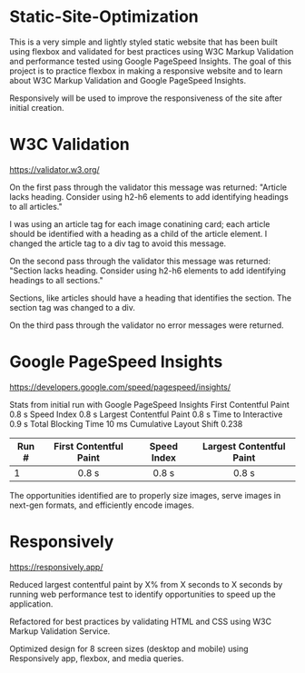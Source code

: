 # Static-Site-Optimization
This is a very simple and lightly styled static website that has been built using flexbox and validated for best practices using W3C Markup Validation and performance tested using Google PageSpeed Insights.  The goal of this project is to practice flexbox in making a responsive website and to learn about W3C Markup Validation and Google PageSpeed Insights.

Responsively will be used to improve the responsiveness of the site after initial creation.

# W3C Validation
https://validator.w3.org/

On the first pass through the validator this message was returned:
"Article lacks heading. Consider using h2-h6 elements to add identifying headings to all articles."

I was using an article tag for each image conatining card; each article should be identified with a heading as a child of the article element.  I changed the article tag to a div tag to avoid this message.

On the second pass through the validator this message was returned:
"Section lacks heading. Consider using h2-h6 elements to add identifying headings to all sections."

Sections, like articles should have a heading that identifies the section.  The section tag was changed to a div.

On the third pass through the validator no error messages were returned.

# Google PageSpeed Insights
https://developers.google.com/speed/pagespeed/insights/

Stats from initial run with Google PageSpeed Insights
First Contentful Paint 
0.8 s
Speed Index
0.8 s
Largest Contentful Paint
0.8 s
Time to Interactive
0.9 s
Total Blocking Time
10 ms
Cumulative Layout Shift
0.238

Run # |First Contentful Paint | Speed Index | Largest Contentful Paint
--- | :---: | :---: | :---:
1 | 0.8 s | 0.8 s | 0.8 s

The opportunities identified are to properly size images, serve images in next-gen formats, and efficiently encode images.


# Responsively
https://responsively.app/


Reduced largest contentful paint by X% from X seconds to X seconds by running web performance test to identify opportunities to speed up the application.

Refactored for best practices by validating HTML and CSS using W3C Markup Validation Service.

Optimized design for 8 screen sizes (desktop and mobile) using Responsively app, flexbox, and media queries.